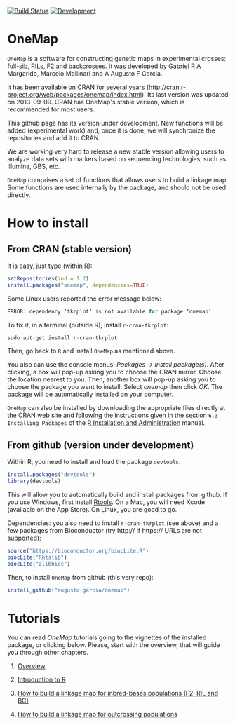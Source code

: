 [![Build Status](https://travis-ci.org/augusto-garcia/onemap.svg?branch=master)](https://travis-ci.org/augusto-garcia/onemap) [![Development](https://img.shields.io/badge/development-active-blue.svg)](https://img.shields.io/badge/development-active-blue.svg)

<!-- [![Build Status](https://travis-ci.org/mmollina/onemap.svg?branch=master)](https://travis-ci.org/mmollina/onemap) -->

# OneMap

`OneMap` is a software for constructing genetic maps in experimental
crosses: full-sib, RILs, F2 and backcrosses. It was developed by
Gabriel R A Margarido, Marcelo Mollinari and A Augusto F Garcia.

It has been available on CRAN for several years
(http://cran.r-project.org/web/packages/onemap/index.html). Its last
version was updated on 2013-09-09. CRAN has OneMap's stable version,
which is recommended for most users.

This github page has its version under development. New functions will
be added (experimental work) and, once it is done, we will synchronize
the repositories and add it to CRAN.

We are working very hard to release a new stable version allowing
users to analyze data sets with markers based on sequencing
technologies, such as Illumina, GBS, etc.

`OneMap` comprises a set of functions that allows users to build a
linkage map. Some functions are used internally by the package, and
should not be used directly.

# How to install

## From CRAN (stable version)

It is easy, just type (within R):

```R
setRepositories(ind = 1:2)
install.packages("onemap", dependencies=TRUE)
```

Some Linux users reported the error message below:

```R
ERROR: dependency ‘tkrplot’ is not available for package ‘onemap’
```

To fix it, in a terminal (outside R), install `r-cran-tkrplot`:

```R
sudo apt-get install r-cran-tkrplot
```

Then, go back to `R` and install `OneMap` as mentioned above.

You also can use the console menus: _Packages -> Install
package(s)_. After clicking, a box will pop-up asking you to choose
the CRAN mirror. Choose the location nearest to you. Then, another box
will pop-up asking you to choose the package you want to install.
Select _onemap_ then click _OK_. The package will be
automatically installed on your computer.

`OneMap` can also be installed by downloading the appropriate files
directly at the CRAN web site and following the instructions given in
the section `6.3 Installing Packages` of the
[R Installation and Administration](http://cran.r-project.org/doc/manuals/R-admin.pdf)
manual.

## From github (version under development)

Within R, you need to install and load the package `devtools`:

```R
install.packages("devtools")
library(devtools)
```

This will allow you to automatically build and install packages from
github. If you use Windows, first install
[Rtools](https://cran.r-project.org/bin/windows/Rtools/). On a Mac,
you will need Xcode (available on the App Store). On Linux, you are
good to go.

Dependencies: you also need to install `r-cran-tkrplot` (see above)
and a few packages from Bioconductor (try http:// if https:// URLs are not supported):

```R
source("https://bioconductor.org/biocLite.R")
biocLite("Rhtslib")
biocLite("zlibbioc")
```

Then, to install `OneMap` from github (this very repo):

```R
install_github("augusto-garcia/onemap")
```

# Tutorials

You can read _OneMap_ tutorials going to the vignettes of the
installed package, or clicking below. Please, start with the overview,
that will guide you through other chapters.

1. [Overview](http://htmlpreview.github.com/?https://github.com/augusto-garcia/onemap/blob/master/inst/doc/Overview.html)

2. [Introduction to R](http://htmlpreview.github.com/?https://github.com/augusto-garcia/onemap/blob/master/inst/doc/Introduction_R.html)

3. [How to build a linkage map for inbred-bases populations (F2, RIL and BC)](http://htmlpreview.github.com/?https://github.com/augusto-garcia/onemap/blob/master/inst/doc/Inbred_Based_Populations.html)

4. [How to build a linkage map for outcrossing populations](http://htmlpreview.github.com/?https://github.com/augusto-garcia/onemap/blob/master/inst/doc/Outcrossing_Populations.html)
